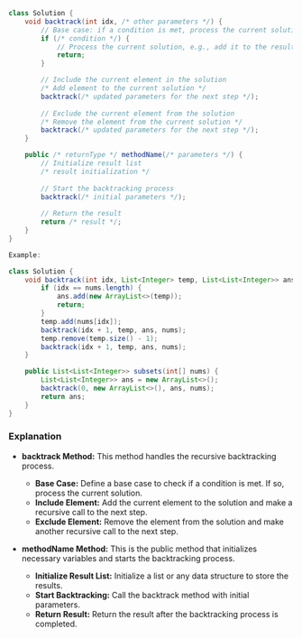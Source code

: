
```java



class Solution {
    void backtrack(int idx, /* other parameters */) {
        // Base case: if a condition is met, process the current solution
        if (/* condition */) {
            // Process the current solution, e.g., add it to the result list
            return;
        }

        // Include the current element in the solution
        /* Add element to the current solution */
        backtrack(/* updated parameters for the next step */);
  
        // Exclude the current element from the solution
        /* Remove the element from the current solution */
        backtrack(/* updated parameters for the next step */);
    }

    public /* returnType */ methodName(/* parameters */) {
        // Initialize result list
        /* result initialization */
  
        // Start the backtracking process
        backtrack(/* initial parameters */);
  
        // Return the result
        return /* result */;
    }
}

Example:

class Solution {
    void backtrack(int idx, List<Integer> temp, List<List<Integer>> ans, int[] nums) {
        if (idx == nums.length) {
            ans.add(new ArrayList<>(temp));
            return;
        }
        temp.add(nums[idx]);
        backtrack(idx + 1, temp, ans, nums);
        temp.remove(temp.size() - 1);
        backtrack(idx + 1, temp, ans, nums);
    }

    public List<List<Integer>> subsets(int[] nums) {
        List<List<Integer>> ans = new ArrayList<>();
        backtrack(0, new ArrayList<>(), ans, nums);
        return ans;
    }
}
```

### Explanation

- **backtrack Method:** This method handles the recursive backtracking process.

  - **Base Case:** Define a base case to check if a condition is met. If so, process the current solution.
  - **Include Element:** Add the current element to the solution and make a recursive call to the next step.
  - **Exclude Element:** Remove the element from the solution and make another recursive call to the next step.
- **methodName Method:** This is the public method that initializes necessary variables and starts the backtracking process.

  - **Initialize Result List:** Initialize a list or any data structure to store the results.
  - **Start Backtracking:** Call the backtrack method with initial parameters.
  - **Return Result:** Return the result after the backtracking process is completed.
